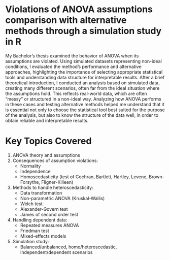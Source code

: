 # Violations of ANOVA assumptions comparison with alternative methods through a simulation study in R
My Bachelor’s thesis examined the behavior of ANOVA when its assumptions are violated. Using simulated datasets representing non-ideal conditions, I evaluated the method’s performance and alternative approaches, highlighting the importance of selecting appropriate statistical tools and understanding data structure for interpretable results.
After a brief theoretical introduction, I conducted an analysis based on simulated data, creating many different scenarios, often far from the ideal situation where the assumptions hold. This reflects real-world data, which are often “messy” or structured in a non-ideal way. Analyzing how ANOVA performs in these cases and testing alternative methods helped me understand that it is essential not only to choose the statistical tool best suited for the purpose of the analysis, but also to know the structure of the data well, in order to obtain reliable and interpretable results.

# Key Topics Covered
1. ANOVA theory and assumptions
2. Consequences of assumption violations:
   - Normality
   - Independence
   - Homoscedasticity (test of Cochran, Bartlett, Hartley, Levene, Brown-Forsythe, Fligner-Killeen)
3. Methods to handle heteroscedasticity:
   - Data transformation
   - Non-parametric ANOVA (Kruskal-Wallis)
   - Welch test
   - Alexander-Govern test
   - James of second order test
4. Handling dependent data:
   - Repeated measures ANOVA
   - Friedman test
   - Mixed-effects models
5. Simulation study:
   - Balanced/unbalanced, homo/heteroscedastic, independent/dependent scenarios
  
